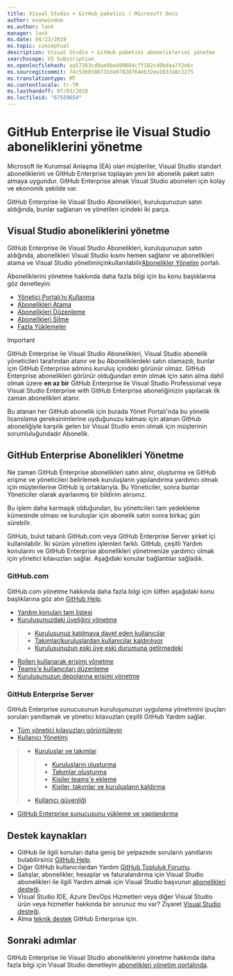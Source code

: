 ```yaml
---
title: Visual Studio + GitHub paketini | Microsoft Docs
author: evanwindom
ms.author: lank
manager: lank
ms.date: 04/23/2019
ms.topic: conceptual
description: Visual Studio + GitHub paketini aboneliklerini yönetme
searchscope: VS Subscription
ms.openlocfilehash: aa57363cd9ae9be490004c7f182c49bdaa7f2e6c
ms.sourcegitcommit: 74c5360186731de07828764eb32ea1033a8c2275
ms.translationtype: MT
ms.contentlocale: tr-TR
ms.lasthandoff: 07/03/2019
ms.locfileid: "67559654"
---
```

# <a name="managing-visual-studio-subscriptions-with-github-enterprise"></a>GitHub Enterprise ile Visual Studio aboneliklerini yönetme

Microsoft ile Kurumsal Anlaşma (EA) olan müşteriler, Visual Studio standart aboneliklerini ve GitHub Enterprise toplayan yeni bir abonelik paket satın almaya uygundur. GitHub Enterprise almak Visual Studio aboneleri için kolay ve ekonomik şekilde var. 

GitHub Enterprise ile Visual Studio Abonelikleri, kuruluşunuzun satın aldığında, bunlar sağlanan ve yönetilen içindeki iki parça.

## <a name="managing-visual-studio-subscriptions"></a>Visual Studio aboneliklerini yönetme

GitHub Enterprise ile Visual Studio Abonelikleri, kuruluşunuzun satın aldığında, abonelikleri Visual Studio kısmı hemen sağlanır ve abonelikleri atama ve Visual Studio yönetimiiçinkullanılabilir[Abonelikler Yönetim](https://manage.visualstudio.com) portalı. 

Aboneliklerini yönetme hakkında daha fazla bilgi için bu konu başlıklarına göz denetleyin:
- [Yönetici Portalı’nı Kullanma](using-admin-portal.md)
- [Abonelikleri Atama](assign-license.md)
- [Abonelikleri Düzenleme](edit-license.md)
- [Abonelikleri Silme](delete-license.md)
- [Fazla Yüklemeler](handle-overclaimed-license.md)

> [!Important]
> GitHub Enterprise ile Visual Studio Abonelikleri, Visual Studio abonelik yöneticileri tarafından atanır ve bu Aboneliklerdeki satın olamazdı, bunlar için GitHub Enterprise admins kuruluş içindeki görünür olmaz. GitHub Enterprise abonelikleri görünür olduğundan emin olmak için satın alma dahil olmak üzere **en az bir** GitHub Enterprise ile Visual Studio Professional veya Visual Studio Enterprise with GitHub Enterprise aboneliğinizin yapılacak ilk zaman abonelikleri atanır.  
>
> Bu atanan her GitHub abonelik için burada Yönet Portalı'nda bu yönelik lisanslama gereksinimlerine uyduğunuzu kalması için atanan GitHub aboneliğiyle karşılık gelen bir Visual Studio emin olmak için müşterinin sorumluluğundadır Abonelik.

## <a name="managing-github-enterprise-subscriptions"></a>GitHub Enterprise Abonelikleri Yönetme

Ne zaman GitHub Enterprise abonelikleri satın alınır, oluşturma ve GitHub erişme ve yöneticileri belirlemek kuruluşların yapılandırma yardımcı olmak için müşterilerine GitHub iş ortaklarıyla.  Bu Yöneticiler, sonra bunlar Yöneticiler olarak ayarlanmış bir bildirim alırsınız.  

Bu işlem daha karmaşık olduğundan, bu yöneticileri tam yedekleme kümesinde olması ve kuruluşlar için abonelik satın sonra birkaç gün sürebilir.

GitHub, bulut tabanlı GitHub.com veya GitHub Enterprise Server şirket içi kullanılabilir.  İki sürüm yönetimi işlemleri farklı.  GitHub, çeşitli Yardım konularını ve GitHub Enterprise abonelikleri yönetmenize yardımcı olmak için yönetici kılavuzları sağlar.  Aşağıdaki konular bağlantılar sağladık.  

### <a name="githubcom"></a>GitHub.com 

GitHub.com yönetme hakkında daha fazla bilgi için lütfen aşağıdaki konu başlıklarına göz atın [GitHub Help](https://help.github.com/en).
- [Yardım konuları tam listesi](https://help.github.com/en)
- [Kuruluşunuzdaki üyeliğini yönetme](https://help.github.com/en/articles/managing-membership-in-your-organization)
> - [Kuruluşunuz katılmaya davet eden kullanıcılar](https://help.github.com/en/articles/inviting-users-to-join-your-organization)
> - [Takımlar/kuruluşlardan kullanıcılar kaldırılıyor](https://help.github.com/en/articles/removing-a-member-from-your-organization)
> - [Kuruluşunuzun eski üye eski durumuna getirmedeki](https://help.github.com/en/articles/reinstating-a-former-member-of-your-organization)
- [Rolleri kullanarak erişimi yönetme](https://help.github.com/en/articles/managing-peoples-access-to-your-organization-with-roles)
- [Teams'e kullanıcıları düzenleme](https://help.github.com/en/articles/organizing-members-into-teams)
- [Kuruluşunuzun depolarına erişimi yönetme](https://help.github.com/en/articles/managing-access-to-your-organizations-repositories)

### <a name="github-enterprise-server"></a>GitHub Enterprise Server

GitHub Enterprise sunucusunun kuruluşunuzun uygulama yönetimini ipuçları soruları yanıtlamak ve yönetici kılavuzları çeşitli GitHub Yardım sağlar.

- [Tüm yönetici kılavuzları görüntüleyin](https://help.github.com/en/enterprise/2.16/admin)
- [Kullanıcı Yönetimi](https://help.github.com/en/enterprise/2.16/admin/user-management)
> - [Kuruluşlar ve takımlar](https://help.github.com/en/enterprise/2.16/admin/user-management/organizations-and-teams)
> > - [Kuruluşların oluşturma](https://help.github.com/en/enterprise/2.16/admin/user-management/creating-organizations)
> > - [Takımlar oluşturma](https://help.github.com/en/enterprise/2.16/admin/user-management/creating-teams)
> > - [Kişiler teams'e ekleme](https://help.github.com/en/enterprise/2.16/admin/user-management/adding-people-to-teams)
> > - [Kişiler, takımlar ve kuruluşların kaldırma](https://help.github.com/en/enterprise/2.16/admin/user-management/removing-users-from-teams-and-organizations)
> - [Kullanıcı güvenliği](https://help.github.com/en/enterprise/2.16/admin/user-management/user-security)
- [GitHub Enterprise sunucusunu yükleme ve yapılandırma](https://help.github.com/en/enterprise/2.16/admin/installation)


## <a name="support-resources"></a>Destek kaynakları

- GitHub ile ilgili konuları daha geniş bir yelpazede soruların yanıtlarını bulabilirsiniz [GitHub Help](https://help.github.com/en).
- Diğer GitHub kullanıcılardan Yardım [GitHub Topluluk Forumu](https://github.community/).
- Satışlar, abonelikler, hesaplar ve faturalandırma için Visual Studio abonelikleri ile ilgili Yardım almak için Visual Studio başvurun [abonelikleri desteği](https://visualstudio.microsoft.com/subscriptions/support/).
- Visual Studio IDE, Azure DevOps Hizmetleri veya diğer Visual Studio ürün veya hizmetler hakkında bir sorunuz mu var?  Ziyaret [Visual Studio desteği](https://visualstudio.microsoft.com/support/).
- Alma [teknik destek](https://support.microsoft.com/en-us/supportforbusiness/productselection?sapId=b77fe80f-5417-80bd-4b2a-275cf0018c24) GitHub Enterprise için.   

## <a name="next-steps"></a>Sonraki adımlar

GitHub Enterprise ile Visual Studio aboneliklerini yönetme hakkında daha fazla bilgi için Visual Studio denetleyin [abonelikleri yönetim portalında](https://visualstudio.microsoft.com/subscriptions-administration/).
